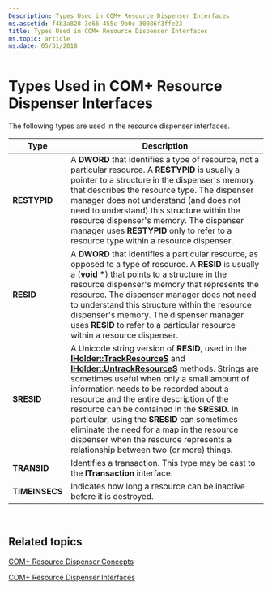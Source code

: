 ```yaml
---
Description: Types Used in COM+ Resource Dispenser Interfaces
ms.assetid: f4b3a828-3d66-455c-9b0c-30086f3ffe23
title: Types Used in COM+ Resource Dispenser Interfaces
ms.topic: article
ms.date: 05/31/2018
---
```


# Types Used in COM+ Resource Dispenser Interfaces

The following types are used in the resource dispenser interfaces.



| Type           | Description                                                                                                                                                                                                                                                                                                                                                                                                                                                                                                                                                          |
|----------------|----------------------------------------------------------------------------------------------------------------------------------------------------------------------------------------------------------------------------------------------------------------------------------------------------------------------------------------------------------------------------------------------------------------------------------------------------------------------------------------------------------------------------------------------------------------------|
| **RESTYPID**   | A **DWORD** that identifies a type of resource, not a particular resource. A **RESTYPID** is usually a pointer to a structure in the dispenser's memory that describes the resource type. The dispenser manager does not understand (and does not need to understand) this structure within the resource dispenser's memory. The dispenser manager uses **RESTYPID** only to refer to a resource type within a resource dispenser.                                                                                                                                   |
| **RESID**      | A **DWORD** that identifies a particular resource, as opposed to a type of resource. A **RESID** is usually a (**void \***) that points to a structure in the resource dispenser's memory that represents the resource. The dispenser manager does not need to understand this structure within the resource dispenser's memory. The dispenser manager uses **RESID** to refer to a particular resource within a resource dispenser.                                                                                                                                 |
| **SRESID**     | A Unicode string version of **RESID**, used in the [**IHolder::TrackResourceS**](/windows/desktop/api/ComSvcs/nf-comsvcs-iholder-trackresources) and [**IHolder::UntrackResourceS**](/windows/desktop/api/ComSvcs/nf-comsvcs-iholder-untrackresources) methods. Strings are sometimes useful when only a small amount of information needs to be recorded about a resource and the entire description of the resource can be contained in the **SRESID**. In particular, using the **SRESID** can sometimes eliminate the need for a map in the resource dispenser when the resource represents a relationship between two (or more) things. |
| **TRANSID**    | Identifies a transaction. This type may be cast to the **ITransaction** interface.                                                                                                                                                                                                                                                                                                                                                                                                                                                                                   |
| **TIMEINSECS** | Indicates how long a resource can be inactive before it is destroyed.                                                                                                                                                                                                                                                                                                                                                                                                                                                                                                |



 

## Related topics

<dl> <dt>

[COM+ Resource Dispenser Concepts](com--resource-dispenser-concepts.md)
</dt> <dt>

[COM+ Resource Dispenser Interfaces](com--resource-dispenser-interfaces.md)
</dt> </dl>

 

 



